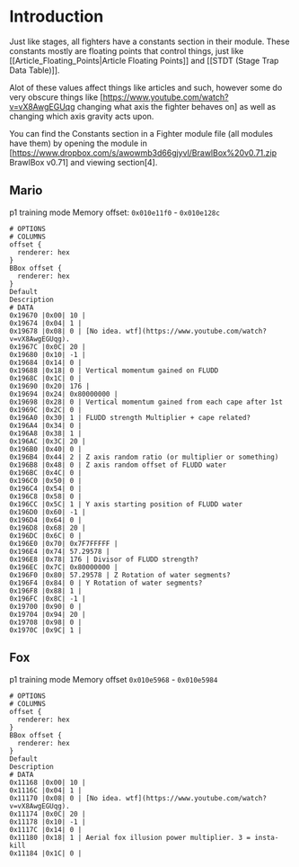 # Introduction

Just like stages, all fighters have a constants section in their module. These constants mostly are floating points that control things, just like [[Article_Floating_Points|Article Floating Points]] and [[STDT (Stage Trap Data Table)]].

Alot of these values affect things like articles and such, however some do very obscure things like [https://www.youtube.com/watch?v=vX8AwgEGUqg changing what axis the fighter behaves on] as well as changing which axis gravity acts upon.

You can find the Constants section in a Fighter module file (all modules have them) by opening the module in [https://www.dropbox.com/s/awowmb3d66gjyvl/BrawlBox%20v0.71.zip BrawlBox v0.71] and viewing section[4].


## Mario

p1 training mode Memory offset: `0x010e11f0` - `0x010e128c`

```handsontable
# OPTIONS
# COLUMNS
offset {
  renderer: hex
}
BBox offset {
  renderer: hex
}
Default
Description
# DATA
0x19670 |0x00| 10 |
0x19674 |0x04| 1 |
0x19678 |0x08| 0 | [No idea. wtf](https://www.youtube.com/watch?v=vX8AwgEGUqg).
0x1967C |0x0C| 20 |
0x19680 |0x10| -1 |
0x19684 |0x14| 0 |
0x19688 |0x18| 0 | Vertical momentum gained on FLUDD
0x1968C |0x1C| 0 |
0x19690 |0x20| 176 |
0x19694 |0x24| 0x80000000 |
0x19698 |0x28| 0 | Vertical momentum gained from each cape after 1st
0x1969C |0x2C| 0 |
0x196A0 |0x30| 1 | FLUDD strength Multiplier + cape related?
0x196A4 |0x34| 0 |
0x196A8 |0x38| 1 |
0x196AC |0x3C| 20 |
0x196B0 |0x40| 0 |
0x196B4 |0x44| 2 | Z axis random ratio (or multiplier or something)
0x196B8 |0x48| 0 | Z axis random offset of FLUDD water
0x196BC |0x4C| 0 |
0x196C0 |0x50| 0 |
0x196C4 |0x54| 0 |
0x196C8 |0x58| 0 |
0x196CC |0x5C| 1 | Y axis starting position of FLUDD water
0x196D0 |0x60| -1 |
0x196D4 |0x64| 0 |
0x196D8 |0x68| 20 |
0x196DC |0x6C| 0 |
0x196E0 |0x70| 0x7F7FFFFF |
0x196E4 |0x74| 57.29578 |
0x196E8 |0x78| 176 | Divisor of FLUDD strength?
0x196EC |0x7C| 0x80000000 |
0x196F0 |0x80| 57.29578 | Z Rotation of water segments?
0x196F4 |0x84| 0 | Y Rotation of water segments?
0x196F8 |0x88| 1 |
0x196FC |0x8C| -1 |
0x19700 |0x90| 0 |
0x19704 |0x94| 20 |
0x19708 |0x98| 0 |
0x1970C |0x9C| 1 |
```

## Fox

p1 training mode Memory offset `0x010e5968` - `0x010e5984`

```handsontable
# OPTIONS
# COLUMNS
offset {
  renderer: hex
}
BBox offset {
  renderer: hex
}
Default
Description
# DATA
0x11168 |0x00| 10 |
0x1116C |0x04| 1 |
0x11170 |0x08| 0 | [No idea. wtf](https://www.youtube.com/watch?v=vX8AwgEGUqg).
0x11174 |0x0C| 20 |
0x11178 |0x10| -1 |
0x1117C |0x14| 0 |
0x11180 |0x18| 1 | Aerial fox illusion power multiplier. 3 = insta-kill
0x11184 |0x1C| 0 |
```